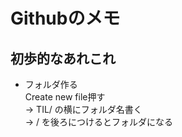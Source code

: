 # Githubのメモ
## 初歩的なあれこれ
- フォルダ作る  
  Create new file押す  
  → TIL/ の横にフォルダ名書く  
  → / を後ろにつけるとフォルダになる  

